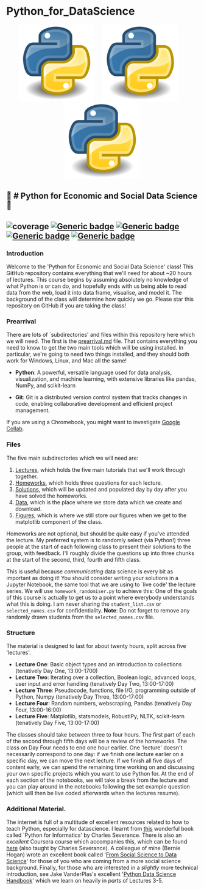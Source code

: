 # Python_for_DataScience

<p align="center">
  <img src="./assets/python_logo.png" width="200"/>&nbsp; &nbsp; &nbsp;<img src="./assets/python_logo.png" width="200"/>&nbsp; &nbsp; &nbsp;<img src="./assets/python_logo.png" width="200"/>
</p>

## :page_facing_up: # Python for Economic and Social Data Science  :page_facing_up:

![coverage](https://img.shields.io/badge/Teaching-yellow)
[![Generic badge](https://img.shields.io/badge/Python-blue.svg)](https://shields.io/)
[![Generic badge](https://img.shields.io/badge/GNU3.0-purple.svg)](https://shields.io/)
[![Generic badge](https://img.shields.io/badge/Maintained-brightgreen.svg)](https://shields.io/)
[![Generic badge](https://img.shields.io/badge/BuildPassing-orange.svg)](https://shields.io/)
---

### Introduction
Welcome to the 'Python for Economic and Social Data Science' class! This GitHub repository contains everything that we'll need for about ~20 hours of lectures. This course begins by assuming absolutely no knowledge of what Python is or can do, and hopefully ends with us being able to read data from the web, load it into data frame, visualise, and model it. The background of the class will determine how quickly we go. Please star this repository on GitHub if you are taking the class!

### Prearrival

There are lots of `subdirectories' and files within this repository here which we will need. The first is the [prearrival.md](./prearrival.md) file. That contains everything you need to know to get the two main tools which will be using installed. In particular, we're going to need two things installed, and they should both work for Windows, Linux, and Mac all the same!

* **Python**: A powerful, versatile language used for data analysis, visualization, and machine learning, with extensive libraries like pandas, NumPy, and scikit-learn

* **Git**: Git is a distributed version control system that tracks changes in code, enabling collaborative development and efficient project management.

If you are using a Chromebook, you might want to investigate [Google Collab](https://colab.research.google.com).

### Files

The five main subdirectories which we will need are:

1. [Lectures](./Lectures), which holds the five main tutorials that we'll work through together.
2. [Homeworks](./Homeworks), which holds three questions for each lecture.
3. [Solutions](./Solutions), which will be updated and populated day by day after you have solved the homeworks.
4. [Data](./Data), which is the place where we store data which we create and download.
5. [Figures](./Figures), which is where we still store our figures when we get to the matplotlib component of the class.

Homeworks are not optional, but should be *quite* easy if you've attended the lecture. My preferred system is to randomly select (via Python!) three people at the start of each following class to present their solutions to the group, with feedback. I'll roughly divide the questions up into three chunks at the start of the second, third, fourth and fifth class.

This is useful because *communicating* data science is every bit as important as doing it! You should consider writing your solutions in a Jupyter Notebook, the same tool that we are using to `live code' the lecture series. We will use ```homework_randomiser.py``` to achieve this: One of the goals of this course is actually to get us to a point where everybody understands what this is doing. I am never sharing the ```student_list.csv``` or ```selected_names.csv``` for confidentiality. **Note**: Do not forget to remove any randomly drawn students from the ```selected_names.csv``` file.

### Structure

The material is designed to last for about twenty hours, split across five 'lectures'.

* **Lecture One**: Basic object types and an introduction to collections (tenatively Day One, 13:00-1700)
* **Lecture Two**: Iterating over a collection, Boolean logic, advanced loops, user input and error handling (tenatively Day Two, 13:00-17:00)
* **Lecture Three**: Pseudocode, functions, file I/O, programming outside of Python, Numpy (tenatively Day Three, 13:00-17:00)
* **Lecture Four**: Random numbers, webscraping, Pandas (tenatively Day Four, 13:00-16:00)
* **Lecture Five**: Matplotlib, statsmodels, RobustiPy, NLTK, scikit-learn (tenatively Day Five, 13:00-17:00)

The classes should take between three to four hours. The first part of each of the second through fifth days will be a review of the homeworks. The class on Day Four needs to end one hour earlier. One 'lecture' doesn't necessarily correspond to one day: if we finish one lecture earlier on a specific day, we can move the next lecture. If we finish all five days of content early, we can spend the remaining time working on and discussing your own specific projects which you want to use Python for. At the end of each section of the notebooks, we will take a break from the lecture and you can play around in the notebooks following the set example question (which will then be live coded afterwards when the lectures resume). 

### Additional Material.

The internet is full of a multitude of excellent resources related to how to teach Python, especially for datascience. I learnt from [this](http://do1.dr-chuck.com/py4inf/EN-us/book.pdf) wonderful book called `Python for Informatics' by Charles Severance. There is also an *excellent* Coursera course which accompanies this, which can be found [here](https://www.coursera.org/learn/python) (also taught by Charles Severance). A colleague of mine (Bernie Hogan) wrote an excellent book called '[From Social Science to Data Science](https://uk.sagepub.com/en-gb/eur/from-social-science-to-data-science/book270152)' for those of you who are coming from a more social science background. Finally, for those who are interested in a _slightly_ more technical introduction, see Jake VanderPlas's excellent '[Python Data Science Handbook](https://jakevdp.github.io/PythonDataScienceHandbook/)' which we learn on heavily in *parts* of Lectures 3-5.